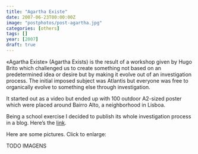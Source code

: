 ```yaml
---
title: "Agartha Existe"
date: 2007-06-23T00:00:00Z
image: "postphotos/post-agartha.jpg"
categories: [others]
tags: []
year: [2007]
draft: true
---
```


«Agartha Existe» (Agartha Exists) is the result of a workshop given by Hugo Brito which challenged us to create something not based on an predetermined idea or desire but by making it evolve out of an investigation process. The initial imposed subject was Atlantis but everyone was free to organically evolve to something else through investigation.
<!--more-->

It started out as a video but ended up with 100 outdoor A2-sized poster which were placed around Bairro Alto, a neighborhood in Lisboa.

Being a school exercise I decided to publish its whole investigation process in a blog. Here’s the [link][1].

Here are some pictures. Click to enlarge:

TODO IMAGENS

[1]: http://portasdeagartha.blogspot.com
